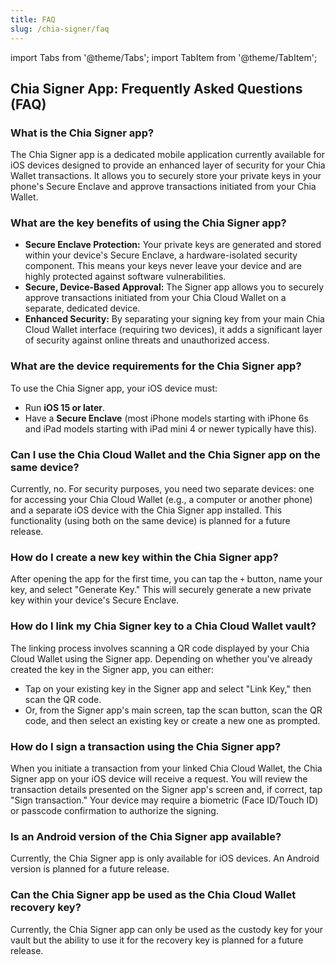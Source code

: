 ```yaml
---
title: FAQ
slug: /chia-signer/faq
---
```


import Tabs from '@theme/Tabs';
import TabItem from '@theme/TabItem';

## Chia Signer App: Frequently Asked Questions (FAQ)

### What is the Chia Signer app?

The Chia Signer app is a dedicated mobile application currently available for iOS devices designed to provide an enhanced layer of security for your Chia Wallet transactions. It allows you to securely store your private keys in your phone's Secure Enclave and approve transactions initiated from your Chia Wallet.

### What are the key benefits of using the Chia Signer app?

- **Secure Enclave Protection:** Your private keys are generated and stored within your device's Secure Enclave, a hardware-isolated security component. This means your keys never leave your device and are highly protected against software vulnerabilities.
- **Secure, Device-Based Approval:** The Signer app allows you to securely approve transactions initiated from your Chia Cloud Wallet on a separate, dedicated device.
- **Enhanced Security:** By separating your signing key from your main Chia Cloud Wallet interface (requiring two devices), it adds a significant layer of security against online threats and unauthorized access.

### What are the device requirements for the Chia Signer app?

To use the Chia Signer app, your iOS device must:

- Run **iOS 15 or later**.
- Have a **Secure Enclave** (most iPhone models starting with iPhone 6s and iPad models starting with iPad mini 4 or newer typically have this).

### Can I use the Chia Cloud Wallet and the Chia Signer app on the same device?

Currently, no. For security purposes, you need two separate devices: one for accessing your Chia Cloud Wallet (e.g., a computer or another phone) and a separate iOS device with the Chia Signer app installed. This functionality (using both on the same device) is planned for a future release.

### How do I create a new key within the Chia Signer app?

After opening the app for the first time, you can tap the `+` button, name your key, and select "Generate Key." This will securely generate a new private key within your device's Secure Enclave.

### How do I link my Chia Signer key to a Chia Cloud Wallet vault?

The linking process involves scanning a QR code displayed by your Chia Cloud Wallet using the Signer app. Depending on whether you've already created the key in the Signer app, you can either:

- Tap on your existing key in the Signer app and select "Link Key," then scan the QR code.
- Or, from the Signer app's main screen, tap the scan button, scan the QR code, and then select an existing key or create a new one as prompted.

### How do I sign a transaction using the Chia Signer app?

When you initiate a transaction from your linked Chia Cloud Wallet, the Chia Signer app on your iOS device will receive a request. You will review the transaction details presented on the Signer app's screen and, if correct, tap "Sign transaction." Your device may require a biometric (Face ID/Touch ID) or passcode confirmation to authorize the signing.

### Is an Android version of the Chia Signer app available?

Currently, the Chia Signer app is only available for iOS devices. An Android version is planned for a future release.

### Can the Chia Signer app be used as the Chia Cloud Wallet recovery key?

Currently, the Chia Signer app can only be used as the custody key for your vault but the ability to use it for the recovery key is planned for a future release.
